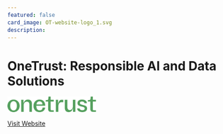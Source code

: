 ```yaml
---
featured: false
card_image: OT-website-logo_1.svg
description: 
---
```


# OneTrust: Responsible AI and Data Solutions
<img src="OT-website-logo_1.svg" alt="Logo" style="max-width: 200px; height: auto;">

<a href="https://www.onetrust.com/index/">Visit Website</a>  

